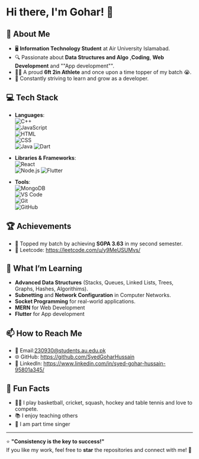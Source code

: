 # Hi there, I'm Gohar! 👋  

## 🚀 About Me  
- 🖥️ **Information Technology Student** at Air University Islamabad.  
- 🔍 Passionate about **Data Structures and Algo** ,**Coding**, **Web Development**  and ""App development"".  
- 🏃🏻 A proud **6ft 2in Athlete** and once upon a time topper of my batch 😭.  
- 🎯 Constantly striving to learn and grow as a developer.

## 💻 Tech Stack  
- **Languages**:  
  ![C++](https://img.shields.io/badge/-C++-00599C?style=flat-square&logo=cplusplus&logoColor=white)  
  ![JavaScript](https://img.shields.io/badge/-JavaScript-F7DF1E?style=flat-square&logo=javascript&logoColor=black)  
  ![HTML](https://img.shields.io/badge/-HTML5-E34F26?style=flat-square&logo=html5&logoColor=white)  
  ![CSS](https://img.shields.io/badge/-CSS3-1572B6?style=flat-square&logo=css3&logoColor=white)  
  ![Java](https://img.shields.io/badge/-Java-007396?style=flat-square&logo=java&logoColor=white)
  ![Dart](https://img.shields.io/badge/-dart-F7DF1E?style=flat-square&logo=dart&logoColor=blue)

- **Libraries & Frameworks**:  
  ![React](https://img.shields.io/badge/-React-61DAFB?style=flat-square&logo=react&logoColor=black)  
  ![Node.js](https://img.shields.io/badge/-Node.js-339933?style=flat-square&logo=node.js&logoColor=white)
  ![Flutter](https://img.shields.io/badge/-flutter-02569B?style=flat-square&logo=flutter&logoColor=white)

- **Tools**:  
  ![MongoDB](https://img.shields.io/badge/-MongoDB-47A248?style=flat-square&logo=mongodb&logoColor=white)  
  ![VS Code](https://img.shields.io/badge/-VSCode-0078D4?style=flat-square&logo=visual-studio-code&logoColor=white)  
  ![Git](https://img.shields.io/badge/-Git-F05032?style=flat-square&logo=git&logoColor=white)  
  ![GitHub](https://img.shields.io/badge/-GitHub-181717?style=flat-square&logo=github&logoColor=white)

## 🏆 Achievements  
- 🏅 Topped my batch by achieving **SGPA 3.63** in my second semester.
-  📱 Leetcode: https://leetcode.com/u/y9MeUSUMvs/
    

## 🎯 What I’m Learning  
- **Advanced Data Structures** (Stacks, Queues, Linked Lists, Trees, Graphs, Hashes, Algorithims).  
- **Subnetting** and **Network Configuration**  in Computer Networks.  
- **Socket Programming** for real-world applications.
- **MERN** for Web Development
- **Flutter** for App development

## 📫 How to Reach Me  
- 📧 Email:230930@students.au.edu.pk 
- 🌐 GitHub: https://github.com/SyedGoharHussain
- 📱 LinkedIn: https://www.linkedin.com/in/syed-gohar-hussain-95801a345/ 

## 🌟 Fun Facts  
- 🏃🏻 I play basketball, cricket, squash, hockey and table tennis and love to compete.  
- 📚 I enjoy teaching others
- 🎤 I am part time singer
  
---

⭐ **"Consistency is the key to success!"**  
If you like my work, feel free to **star** the repositories and connect with me! 🚀
